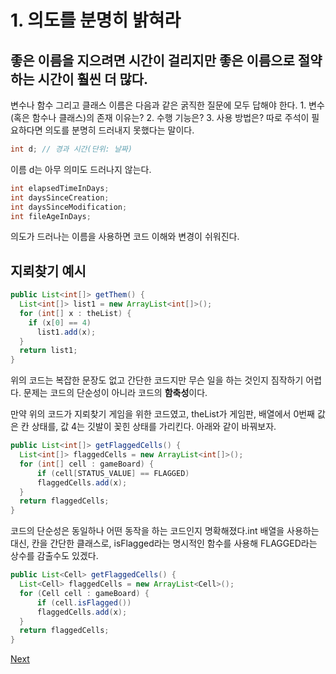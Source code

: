 # 1. 의도를 분명히 밝혀라

## **좋은 이름을 지으려면 시간이 걸리지만 좋은 이름으로 절약하는 시간이 훨씬 더 많다.**

변수나 함수 그리고 클래스 이름은 다음과 같은 굵직한 질문에 모두 답해야 한다. 1. 변수\(혹은 함수나 클래스\)의 존재 이유는? 2. 수행 기능은? 3. 사용 방법은? 따로 주석이 필요하다면 의도를 분명히 드러내지 못했다는 말이다.

```java
int d; // 경과 시간(단위: 날짜)
```

이름 d는 아무 의미도 드러나지 않는다.

```java
int elapsedTimeInDays;
int daysSinceCreation;
int daysSinceModification;
int fileAgeInDays;
```

의도가 드러나는 이름을 사용하면 코드 이해와 변경이 쉬워진다.

## **지뢰찾기 예시**

```java
public List<int[]> getThem() {
  List<int[]> list1 = new ArrayList<int[]>();
  for (int[] x : theList) {
    if (x[0] == 4)
      list1.add(x);
  }
  return list1;
}
```

위의 코드는 복잡한 문장도 없고 간단한 코드지만 무슨 일을 하는 것인지 짐작하기 어렵다. 문제는 코드의 단순성이 아니라 코드의 **함축성**이다.

만약 위의 코드가 지뢰찾기 게임을 위한 코드였고, theList가 게임판, 배열에서 0번째 값은 칸 상태를, 값 4는 깃발이 꽂힌 상태를 가리킨다. 아래와 같이 바꿔보자.

```java
public List<int[]> getFlaggedCells() {
  List<int[]> flaggedCells = new ArrayList<int[]>();
  for (int[] cell : gameBoard) {
      if (cell[STATUS_VALUE] == FLAGGED)
      flaggedCells.add(x);
  }
  return flaggedCells;
}
```

코드의 단순성은 동일하나 어떤 동작을 하는 코드인지 명확해졌다.int 배열을 사용하는 대신, 칸을 간단한 클래스로, isFlagged라는 명시적인 함수를 사용해 FLAGGED라는 상수를 감출수도 있겠다.

```java
public List<Cell> getFlaggedCells() {
  List<Cell> flaggedCells = new ArrayList<Cell>();
  for (Cell cell : gameBoard) {
      if (cell.isFlagged())
      flaggedCells.add(x);
  }
  return flaggedCells;
}
```



[Next](2..md)
